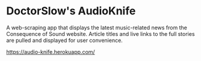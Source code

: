 # DoctorSlow's AudioKnife

A web-scraping app that displays the latest music-related news from the Consequence of Sound website. Article titles and live links to the full stories are pulled and displayed for user convenience.

https://audio-knife.herokuapp.com/